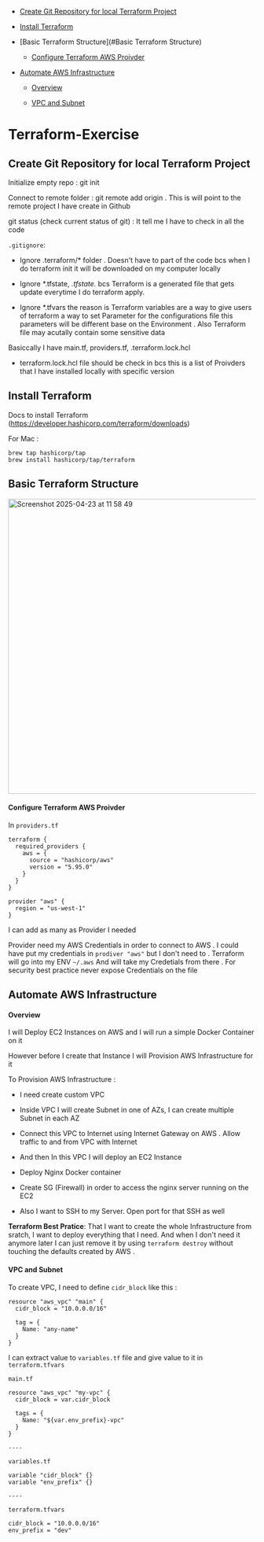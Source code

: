 - [Create Git Repository for local Terraform Project](#Create-Git-Repository-for-local-Terraform-Project)

- [Install Terraform](#Install-Terraform)

- [Basic Terraform Structure](#Basic Terraform Structure)

  - [Configure Terraform AWS Proivder](#Configure-Terraform-AWS-Proivder) 

- [Automate AWS Infrastructure](#Automate-AWS-Infrastructure)

  - [Overview](#Overview)
 
  - [VPC and Subnet](#VPC-and-Subnet)
  
# Terraform-Exercise

## Create Git Repository for local Terraform Project

Initialize empty repo : git init

Connect to remote folder : git remote add origin <git-repo-url> . This is will point to the remote project I have create in Github

git status (check current status of git) : It tell me I have to check in all the code

`.gitignore`:

 - Ignore .terraform/* folder . Doesn't have to part of the code bcs when I do terraform init it will be downloaded on my computer locally

 - Ignore *.tfstate, *.tfstate.* bcs Terraform is a generated file that gets update everytime I do terraform apply.

 - Ignore *.tfvars the reason is Terraform variables are a way to give users of terraform a way to set Parameter for the configurations file this parameters will be different base on the Environment . Also Terraform file may acutally contain some sensitive data

Basiccally I have main.tf, providers.tf, .terraform.lock.hcl

 - terraform.lock.hcl file should be check in bcs this is a list of Proivders that I have installed locally with specific version

## Install Terraform 

Docs to install Terraform (https://developer.hashicorp.com/terraform/downloads)

For Mac : 

```
brew tap hashicorp/tap
brew install hashicorp/tap/terraform
```

## Basic Terraform Structure 

<img width="600" alt="Screenshot 2025-04-23 at 11 58 49" src="https://github.com/user-attachments/assets/ba769f7c-88c7-4326-905c-4e8380194540" />

#### Configure Terraform AWS Proivder 

In `providers.tf`

```
terraform {
  required_providers {
    aws = {
      source = "hashicorp/aws"
      version = "5.95.0"
    }
  }
}

provider "aws" { 
  region = "us-west-1"
}
```

I can add as many as Provider I needed 

Provider need my AWS Credentials in order to connect to AWS . I could have put my credentials in `prodiver "aws"` but I don't need to . Terraform will go into my ENV `~/.aws` And will take my Credetials from there . For security best practice never expose Credentials on the file 


## Automate AWS Infrastructure

#### Overview 

I will Deploy EC2 Instances on AWS and I will run a simple Docker Container on it 

However before I create that Instance I will Provision AWS Infrastructure for it

To Provision AWS Infrastructure :

 - I need create custom VPC

 - Inside VPC I will create Subnet in one of AZs, I can create multiple Subnet in each AZ

 - Connect this VPC to Internet using Internet Gateway on AWS . Allow traffic to and from VPC with Internet

 - And then In this VPC I will deploy an EC2 Instance

 - Deploy Nginx Docker container

 - Create SG (Firewall) in order to access the nginx server running on the EC2

 - Also I want to SSH to my Server. Open port for that SSH as well

**Terraform Best Pratice**: That I want to create the whole Infrastructure from sratch, I want to deploy everything that I need. And when I don't need it anymore later I can just remove it by using `terraform destroy` without touching the defaults created by AWS . 

#### VPC and Subnet 

To create VPC, I need to define `cidr_block` like this : 

```
resource "aws_vpc" "main" {
  cidr_block = "10.0.0.0/16"

  tag = {
    Name: "any-name"
  }
}
```

I can extract value to `variables.tf` file and give value to it in `terraform.tfvars`

```
main.tf

resource "aws_vpc" "my-vpc" {
  cidr_block = var.cidr_block

  tags = {
    Name: "${var.env_prefix}-vpc"
  }
}

----

variables.tf

variable "cidr_block" {}
variable "env_prefix" {}

----

terraform.tfvars

cidr_block = "10.0.0.0/16"
env_prefix = "dev"
```

















